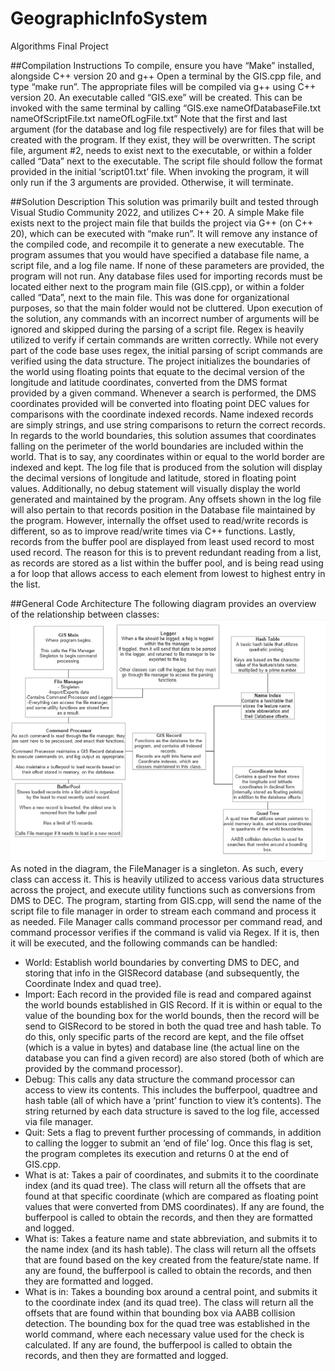 # GeographicInfoSystem
Algorithms Final Project

##Compilation Instructions
To compile, ensure you have “Make” installed, alongside C++ version 20 and g++
Open a terminal by the GIS.cpp file, and type “make run”.
The appropriate files will be compiled via g++ using C++ version 20. 
An executable called “GIS.exe” will be created. This can be invoked with the same terminal by calling 
“GIS.exe nameOfDatabaseFile.txt nameOfScriptFile.txt nameOfLogFile.txt”
Note that the first and last argument (for the database and log file respectively) are for files that will be created with the program. If they exist, they will be overwritten. 
The script file, argument #2, needs to exist next to the executable, or within a folder called “Data” next to the executable. The script file should follow the format provided in the initial ‘script01.txt’ file. 
When invoking the program, it will only run if the 3 arguments are provided. Otherwise, it will terminate. 


##Solution Description
This solution was primarily built and tested through Visual Studio Community 2022, and utilizes C++ 20. A simple Make file exists next to the project main file that builds the project via G++ (on C++ 20), which can be executed with “make run”. It will remove any instance of the compiled code, and recompile it to generate a new executable. 
The program assumes that you would have specified a database file name, a script file, and a log file name. If none of these parameters are provided, the program will not run.
Any database files used for importing records must be located either next to the program main file (GIS.cpp), or within a folder called “Data”, next to the main file. This was done for organizational purposes, so that the main folder would not be cluttered.
Upon execution of the solution, any commands with an incorrect number of arguments will be ignored and skipped during the parsing of a script file. 
Regex is heavily utilized to verify if certain commands are written correctly. While not every part of the code base uses regex, the initial parsing of script commands are verified using the data structure.
The project initializes the boundaries of the world using floating points that equate to the decimal version of the longitude and latitude coordinates, converted from the DMS format provided by a given command. 
Whenever a search is performed, the DMS coordinates provided will be converted into floating point DEC values for comparisons with the coordinate indexed records. Name indexed records are simply strings, and use string comparisons to return the correct records.
In regards to the world boundaries, this solution assumes that coordinates falling on the perimeter of the world boundaries are included within the world. That is to say, any coordinates within or equal to the world border are indexed and kept. 
The log file that is produced from the solution will display the decimal versions of longitude and latitude, stored in floating point values. Additionally, no debug statement will visually display the world generated and maintained by the program. Any offsets shown in the log file will also pertain to that records position in the Database file maintained by the program. However, internally the offset used to read/write records is different, so as to improve read/write times via C++ functions.
Lastly, records from the buffer pool are displayed from least used record to most used record. The reason for this is to prevent redundant reading from a list, as records are stored as a list within the buffer pool, and is being read using a for loop that allows access to each element from lowest to highest entry in the list.

##General Code Architecture 
The following diagram provides an overview of the relationship between classes:
![GIS_Arch](GIS_Architecture.png)
As noted in the diagram, the FileManager is a singleton. As such, every class can access it. This is heavily utilized to access various data structures across the project, and execute utility functions such as conversions from DMS to DEC. 
The program, starting from GIS.cpp, will send the name of the script file to file manager in order to stream each command and process it as needed. File Manager calls command processor per command read, and command processor verifies if the command is valid via Regex. If it is, then it will be executed, and the following commands can be handled:
- World: Establish world boundaries by converting DMS to DEC, and storing that info in the GISRecord database (and subsequently, the Coordinate Index and quad tree). 
- Import: Each record in the provided file is read and compared against the world bounds established in GIS Record. If it is within or equal to the value of the bounding box for the world bounds, then the record will be send to GISRecord to be stored in both the quad tree and hash table. To do this, only specific parts of the record are kept, and the file offset (which is a value in bytes) and database line (the actual line on the database you can find a given record) are also stored (both of which are provided by the command processor).
- Debug: This calls any data structure the command processor can access to view its contents. This includes the bufferpool, quadtree and hash table (all of which have a ‘print’ function to view it’s contents). The string returned by each data structure is saved to the log file, accessed via file manager. 
- Quit: Sets a flag to prevent further processing of commands, in addition to calling the logger to submit an ‘end of file’ log. Once this flag is set, the program completes its execution and returns 0 at the end of GIS.cpp.
- What is at: Takes a pair of coordinates, and submits it to the coordinate index (and its quad tree). The class will return all the offsets that are found at that specific coordinate (which are compared as floating point values that were converted from DMS coordinates). If any are found, the bufferpool is called to obtain the records, and then they are formatted and logged. 
- What is: Takes a feature name and state abbreviation, and submits it to the name index (and its hash table). The class will return all the offsets that are found based on the key created from the feature/state name. If any are found, the bufferpool is called to obtain the records, and then they are formatted and logged.
- What is in: Takes a bounding box around a central point, and submits it to the coordinate index (and its quad tree). The class will return all the offsets that are found within that bounding box via AABB collision detection. The bounding box for the quad tree was established in the world command, where each necessary value used for the check is calculated.  If any are found, the bufferpool is called to obtain the records, and then they are formatted and logged.
